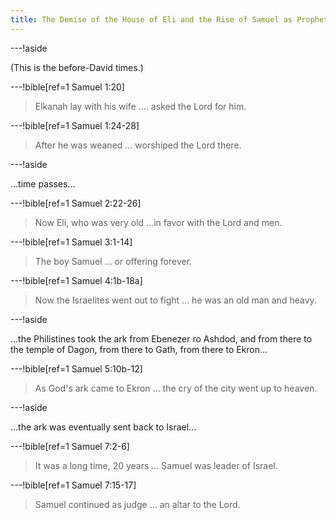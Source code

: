 ```yaml
---
title: The Demise of the House of Eli and the Rise of Samuel as Prophet
---
```


---!aside

(This is the before-David times.)

---!bible[ref=1 Samuel 1:20]

> Elkanah lay with his wife .... asked the Lord for him.

---!bible[ref=1 Samuel 1:24-28]

> After he was weaned ... worshiped the Lord there.

---!aside

...time passes...

---!bible[ref=1 Samuel 2:22-26]

> Now Eli, who was very old ...in favor with the Lord and men.

---!bible[ref=1 Samuel 3:1-14]

> The boy Samuel ... or offering forever.

---!bible[ref=1 Samuel 4:1b-18a]

> Now the Israelites went out to fight ... he was an old man and heavy.

---!aside

...the Philistines took the ark from Ebenezer ro Ashdod, and from there to the temple of Dagon, from there to Gath, from there to Ekron...

---!bible[ref=1 Samuel 5:10b-12]

> As God's ark came to Ekron ... the cry of the city went up to heaven.

---!aside

...the ark was eventually sent back to Israel...

---!bible[ref=1 Samuel 7:2-6]

> It was a long time, 20 years ... Samuel was leader of Israel.

---!bible[ref=1 Samuel 7:15-17]

> Samuel continued as judge ... an altar to the Lord.
